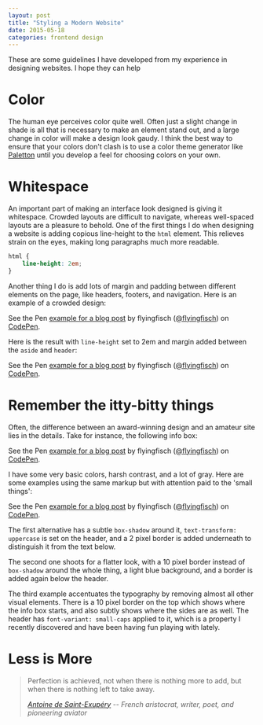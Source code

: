 ```yaml
---
layout: post
title: "Styling a Modern Website"
date: 2015-05-18
categories: frontend design
---
```


These are some guidelines I have developed from my experience in designing websites. I hope they can help 

# Color

The human eye perceives color quite well. Often just a slight change in shade is all that is necessary to make an element stand out, and a large change in color will make a design look gaudy. I think the best way to ensure that your colors don't clash is to use a color theme generator like [Paletton](http://paletton.com) until you develop a feel for choosing colors on your own.


# Whitespace

An important part of making an interface look designed is giving it whitespace. Crowded layouts are difficult to navigate, whereas well-spaced layouts are a pleasure to behold. One of the first things I do when designing a website is adding copious line-height to the `html` element. This relieves strain on the eyes, making long paragraphs much more readable.

~~~css
html {
    line-height: 2em;
}
~~~

Another thing I do is add lots of margin and padding between different elements on the page, like headers, footers, and navigation. Here is an example of a crowded design:

<p data-height="268" data-theme-id="6851" data-slug-hash="zGBMqy" data-default-tab="result" data-user="flyingfisch" class='codepen'>See the Pen <a href='http://codepen.io/flyingfisch/pen/zGBMqy/'>example for a blog post</a> by flyingfisch (<a href='http://codepen.io/flyingfisch'>@flyingfisch</a>) on <a href='http://codepen.io'>CodePen</a>.</p>
<script async src="//assets.codepen.io/assets/embed/ei.js"></script>

Here is the result with `line-height` set to 2em and margin added between the `aside` and `header`:

<p data-height="426" data-theme-id="6851" data-slug-hash="EjyMwz" data-default-tab="result" data-user="flyingfisch" class='codepen'>See the Pen <a href='http://codepen.io/flyingfisch/pen/EjyMwz/'>example for a blog post</a> by flyingfisch (<a href='http://codepen.io/flyingfisch'>@flyingfisch</a>) on <a href='http://codepen.io'>CodePen</a>.</p>
<script async src="//assets.codepen.io/assets/embed/ei.js"></script>


# Remember the itty-bitty things

Often, the difference between an award-winning design and an amateur site lies in the details. Take for instance, the following info box:

<p data-height="400" data-theme-id="6851" data-slug-hash="MweMLL" data-default-tab="result" data-user="flyingfisch" class='codepen'>See the Pen <a href='http://codepen.io/flyingfisch/pen/MweMLL/'>example for a blog post</a> by flyingfisch (<a href='http://codepen.io/flyingfisch'>@flyingfisch</a>) on <a href='http://codepen.io'>CodePen</a>.</p>
<script async src="//assets.codepen.io/assets/embed/ei.js"></script>

I have some very basic colors, harsh contrast, and a lot of gray. Here are some examples using the same markup but with attention paid to the 'small things':

<p data-height="400" data-theme-id="6851" data-slug-hash="GJqVgO" data-default-tab="result" data-user="flyingfisch" class='codepen'>See the Pen <a href='http://codepen.io/flyingfisch/pen/GJqVgO/'>example for a blog post</a> by flyingfisch (<a href='http://codepen.io/flyingfisch'>@flyingfisch</a>) on <a href='http://codepen.io'>CodePen</a>.</p>
<script async src="//assets.codepen.io/assets/embed/ei.js"></script>

The first alternative has a subtle `box-shadow` around it, `text-transform: uppercase` is set on the header, and a 2 pixel border is added underneath to distinguish it from the text below.

The second one shoots for a flatter look, with a 10 pixel border instead of `box-shadow` around the whole thing, a light blue background, and a border is added again below the header.

The third example accentuates the typography by removing almost all other visual elements. There is a 10 pixel border on the top which shows where the info box starts, and also subtly shows where the sides are as well. The header has `font-variant: small-caps` applied to it, which is a property I recently discovered and have been having fun playing with lately.


# Less is More

> Perfection is achieved, not when there is nothing more to add, but when there is nothing left to take away.
>
> <cite>[Antoine de Saint-Exupéry](https://en.wikipedia.org/wiki/Antoine_de_Saint-Exup%C3%A9ry) --
> French aristocrat, writer, poet, and pioneering aviator</cite>


